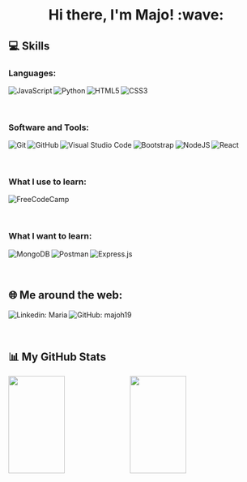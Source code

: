 <h1 align="center">Hi there, I'm Majo! :wave:</h1>

## 💻 Skills

### Languages:

&emsp;
<img alt="JavaScript" align="left" src="https://img.shields.io/badge/javascript-%23323330.svg?style=for-the-badge&logo=javascript&logoColor=%23F7DF1E" />
<img alt="Python" align="left" src="https://img.shields.io/badge/python-3670A0?style=for-the-badge&logo=python&logoColor=ffdd54" />
<img alt="HTML5" align="left" src="https://img.shields.io/badge/html5-%23E34F26.svg?style=for-the-badge&logo=html5&logoColor=white" />
<img alt="CSS3" align="left" src="https://img.shields.io/badge/css3-%231572B6.svg?style=for-the-badge&logo=css3&logoColor=white" />

&emsp;


### Software and Tools:

&emsp;
<img alt="Git" align="left" src="https://img.shields.io/badge/git-%23F05033.svg?style=for-the-badge&logo=git&logoColor=white" />
<img alt="GitHub" align="left" src="https://img.shields.io/badge/github-%23121011.svg?style=for-the-badge&logo=github&logoColor=white" />
<img alt="Visual Studio Code" align="left" src="https://img.shields.io/badge/Visual%20Studio%20Code-0078d7.svg?style=for-the-badge&logo=visual-studio-code&logoColor=white" />
<img alt="Bootstrap" align="left" src="https://img.shields.io/badge/bootstrap-%23563D7C.svg?style=for-the-badge&logo=bootstrap&logoColor=white" />
<img alt="NodeJS" align="left" src="https://img.shields.io/badge/node.js-6DA55F?style=for-the-badge&logo=node.js&logoColor=white" />
<img alt="React" align="left" src="https://img.shields.io/badge/react-%2320232a.svg?style=for-the-badge&logo=react&logoColor=%2361DAFB" />

&emsp;

### What I use to learn:

&emsp;
<img alt="FreeCodeCamp" align="left" src="https://img.shields.io/badge/Freecodecamp-%23123.svg?&style=for-the-badge&logo=freecodecamp&logoColor=green" />

&emsp;

### What I want to learn:

&emsp;
<img alt="MongoDB" align="left" src="https://img.shields.io/badge/MongoDB-%234ea94b.svg?style=for-the-badge&logo=mongodb&logoColor=white" />
<img alt="Postman" align="left" src="https://img.shields.io/badge/Postman-FF6C37?style=for-the-badge&logo=postman&logoColor=white" />
<img alt="Express.js" align="left" src="https://img.shields.io/badge/express.js-%23404d59.svg?style=for-the-badge&logo=express&logoColor=%2361DAFB" />

&emsp;

## 🌐 Me around the web:

&emsp;
<a href="https://www.linkedin.com/in/mar%C3%ADa-jos%C3%A9-hern%C3%A1ndez-054740215/">
    <img alt="Linkedin: Maria" align="left" src="https://img.shields.io/badge/LinkedIn-0077B5?style=for-the-badge&logo=linkedin&logoColor=white" />
</a>
<a href="https://github.com/majoh19">
    <img alt="GitHub: majoh19" align="left" src="https://img.shields.io/badge/GitHub-100000?style=for-the-badge&logo=github&logoColor=white" />
</a>

&emsp;

## 📊 My GitHub Stats

&emsp;
<img  width="47%" align="left" height="192px" src="https://github-readme-stats.vercel.app/api?username=majoh19&show_icons=true&theme=radical" />
<img  width="47%" align="left" height="192px" src="https://github-readme-stats.vercel.app/api/top-langs/?username=majoh19&layout=compact&theme=radical" />

&emsp;



<!--
Source
https://github.com/durgeshsamariya/awesome-github-profile-readme-templates/edit/master/templates/0xabdulkhalid.md
https://github.com/durgeshsamariya/awesome-github-profile-readme-templates/blob/master/templates/Berkeli.md

Markdown Badges
https://ileriayo.github.io/markdown-badges/

GitHub Stats Card
https://github.com/anuraghazra/github-readme-stats

Emojis
https://github.com/ikatyang/emoji-cheat-sheet
-->

